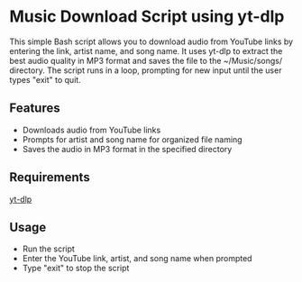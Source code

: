 # Music Download Script using yt-dlp
This simple Bash script allows you to download audio from YouTube links by entering the link, artist name, and song name. It uses yt-dlp to extract the best audio quality in MP3 format and saves the file to the ~/Music/songs/ directory. The script runs in a loop, prompting for new input until the user types "exit" to quit.

## Features
- Downloads audio from YouTube links
- Prompts for artist and song name for organized file naming
- Saves the audio in MP3 format in the specified directory

## Requirements
[yt-dlp](https://github.com/yt-dlp/yt-dlp)

## Usage
- Run the script
- Enter the YouTube link, artist, and song name when prompted
- Type "exit" to stop the script
